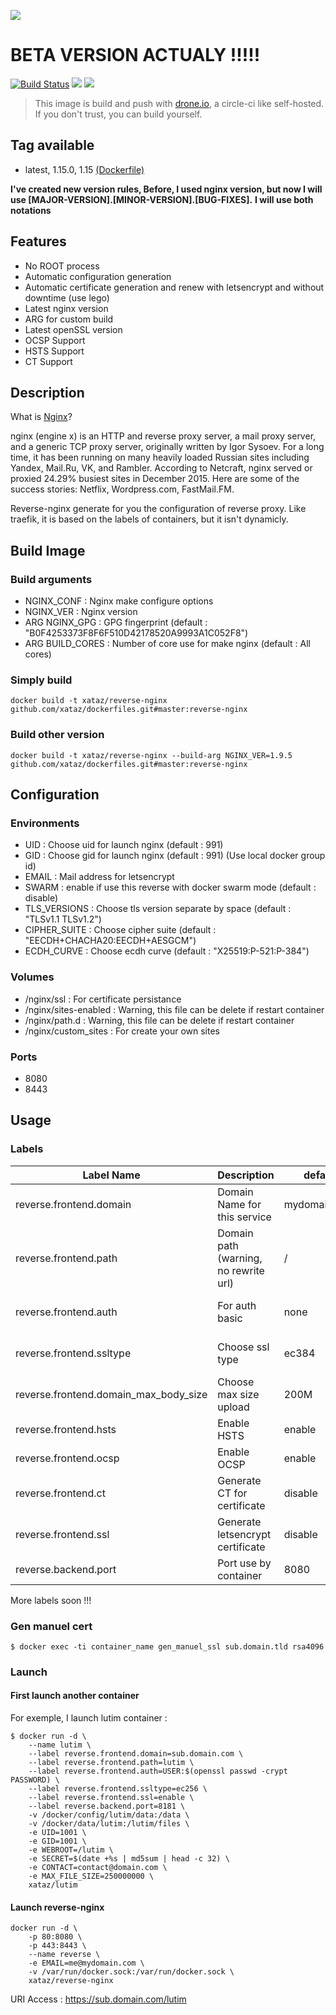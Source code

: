 ![](http://nginx.org/nginx.png)

# BETA VERSION ACTUALY !!!!!
[![Build Status](https://drone.xataz.net/api/badges/xataz/docker-reverse-nginx/status.svg)](https://drone.xataz.net/xataz/docker-reverse-nginx)
[![](https://images.microbadger.com/badges/image/xataz/reverse-nginx.svg)](https://microbadger.com/images/xataz/reverse-nginx "Get your own image badge on microbadger.com")
[![](https://images.microbadger.com/badges/version/xataz/reverse-nginx.svg)](https://microbadger.com/images/xataz/reverse-nginx "Get your own version badge on microbadger.com")

> This image is build and push with [drone.io](https://github.com/drone/drone), a circle-ci like self-hosted.
> If you don't trust, you can build yourself.

## Tag available
* latest, 1.15.0, 1.15 [(Dockerfile)](https://github.com/xataz/docker-reverse-nginx/blob/master/Dockerfile)

**I've created new version rules, Before, I used nginx version, but now I will use [MAJOR-VERSION].[MINOR-VERSION].[BUG-FIXES].**
**I will use both notations**

## Features
* No ROOT process
* Automatic configuration generation
* Automatic certificate generation and renew with letsencrypt and without downtime (use lego)
* Latest nginx version
* ARG for custom build
* Latest openSSL version
* OCSP Support
* HSTS Support
* CT Support

## Description
What is [Nginx](http://nginx.org)?

nginx (engine x) is an HTTP and reverse proxy server, a mail proxy server, and a generic TCP proxy server, originally written by Igor Sysoev. For a long time, it has been running on many heavily loaded Russian sites including Yandex, Mail.Ru, VK, and Rambler. According to Netcraft, nginx served or proxied 24.29% busiest sites in December 2015. Here are some of the success stories: Netflix, Wordpress.com, FastMail.FM.

Reverse-nginx generate for you the configuration of reverse proxy. Like traefik, it is based on the labels of containers, but it isn't dynamicly.

## Build Image
### Build arguments
* NGINX_CONF : Nginx make configure options
* NGINX_VER : Nginx version
* ARG NGINX_GPG : GPG fingerprint (default : "B0F4253373F8F6F510D42178520A9993A1C052F8")
* ARG BUILD_CORES : Number of core use for make nginx (default : All cores)

### Simply build
```shell
docker build -t xataz/reverse-nginx github.com/xataz/dockerfiles.git#master:reverse-nginx
```
### Build other version
```shell
docker build -t xataz/reverse-nginx --build-arg NGINX_VER=1.9.5 github.com/xataz/dockerfiles.git#master:reverse-nginx
```

## Configuration
### Environments
* UID : Choose uid for launch nginx (default : 991)
* GID : Choose gid for launch nginx (default : 991) (Use local docker group id)
* EMAIL : Mail address for letsencrypt
* SWARM : enable if use this reverse with docker swarm mode (default : disable)
* TLS_VERSIONS : Choose tls version separate by space (default : "TLSv1.1 TLSv1.2")
* CIPHER_SUITE : Choose cipher suite (default : "EECDH+CHACHA20:EECDH+AESGCM")
* ECDH_CURVE : Choose ecdh curve (default : "X25519:P-521:P-384")

### Volumes
* /nginx/ssl : For certificate persistance
* /nginx/sites-enabled : Warning, this file can be delete if restart container
* /nginx/path.d : Warning, this file can be delete if restart container 
* /nginx/custom_sites : For create your own sites

### Ports
* 8080
* 8443

## Usage
### Labels
| Label Name | Description | default | value |
| ---------- | ----------- | ------- | ----- |
| reverse.frontend.domain | Domain Name for this service | mydomain.local | valid domain name (For multiple domains, separate by comma) |
| reverse.frontend.path | Domain path (warning, no rewrite url) | / | valid path, with / |
| reverse.frontend.auth | For auth basic | none | user:encryptpassword (For multiple auth, separate by comma) |
| reverse.frontend.ssltype | Choose ssl type | ec384 | rsa2048, rsa4096, rsa8192, ec256 or ec384 |
| reverse.frontend.domain\_max\_body\_size | Choose max size upload | 200M | Numeric value with unit (K,M,G,T) |
| reverse.frontend.hsts | Enable HSTS | enable | enable or disable |
| reverse.frontend.ocsp | Enable OCSP | enable | enable or disable |
| reverse.frontend.ct | Generate CT for certificate | disable | enable or disable |
| reverse.frontend.ssl | Generate letsencrypt certificate | disable | enable or disable |
| reverse.backend.port | Port use by container | 8080 | Valid port number |

More labels soon !!!

### Gen manuel cert
```shell
$ docker exec -ti container_name gen_manuel_ssl sub.domain.tld rsa4096
```

### Launch
#### First launch another container
For exemple, I launch lutim container :
```shell
$ docker run -d \
    --name lutim \
    --label reverse.frontend.domain=sub.domain.com \
    --label reverse.frontend.path=lutim \
    --label reverse.frontend.auth=USER:$(openssl passwd -crypt PASSWORD) \
    --label reverse.frontend.ssltype=ec256 \
    --label reverse.frontend.ssl=enable \
    --label reverse.backend.port=8181 \
    -v /docker/config/lutim/data:/data \
    -v /docker/data/lutim:/lutim/files \
    -e UID=1001 \
    -e GID=1001 \
    -e WEBROOT=/lutim \
    -e SECRET=$(date +%s | md5sum | head -c 32) \
    -e CONTACT=contact@domain.com \
    -e MAX_FILE_SIZE=250000000 \
    xataz/lutim
```


#### Launch reverse-nginx
```shell
docker run -d \
	-p 80:8080 \
	-p 443:8443 \
    --name reverse \
    -e EMAIL=me@mydomain.com \
    -v /var/run/docker.sock:/var/run/docker.sock \
	xataz/reverse-nginx
```

URI Access : https://sub.domain.com/lutim

